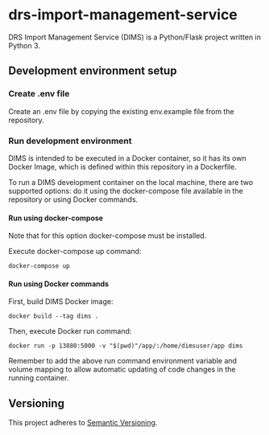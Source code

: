 # drs-import-management-service

DRS Import Management Service (DIMS) is a Python/Flask project written in Python 3.

## Development environment setup

### Create .env file

Create an .env file by copying the existing env.example file from the repository.

### Run development environment

DIMS is intended to be executed in a Docker container, so it has its own Docker Image, which is defined within this repository in a Dockerfile.

To run a DIMS development container on the local machine, there are two supported options: do it using the docker-compose file available in the repository or using Docker commands.

#### Run using docker-compose

Note that for this option docker-compose must be installed.

Execute docker-compose up command:
````
docker-compose up
````

#### Run using Docker commands

First, build DIMS Docker image:
````
docker build --tag dims .
````

Then, execute Docker run command:
````
docker run -p 13880:5000 -v "$(pwd)"/app/:/home/dimsuser/app dims
````

Remember to add the above run command environment variable and volume mapping to allow automatic updating of code changes in the running container.

## Versioning

This project adheres to [Semantic Versioning](http://semver.org/spec/v2.0.0.html).
